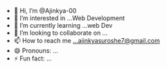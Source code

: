 - 👋 Hi, I’m @Ajinkya-00
- 👀 I’m interested in ...Web Development
- 🌱 I’m currently learning ...web Dev
- 💞️ I’m looking to collaborate on ...
- 📫 How to reach me ...ajinkyasuroshe7@gmail.com
- 😄 Pronouns: ...
- ⚡ Fun fact: ...

<!---
Ajinkya-00/Ajinkya-00 is a ✨ special ✨ repository because its `README.md` (this file) appears on your GitHub profile.
You can click the Preview link to take a look at your changes.
--->
